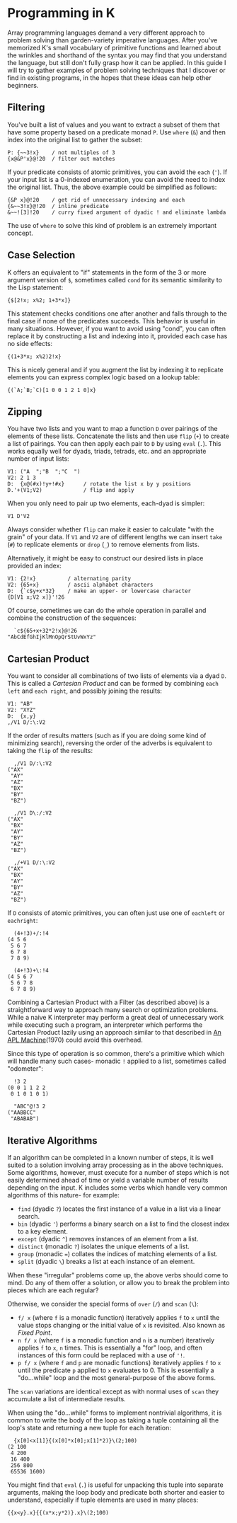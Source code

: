 Programming in K
================

Array programming languages demand a very different approach to problem solving than garden-variety imperative languages. After you've memorized K's small vocabulary of primitive functions and learned about the wrinkles and shorthand of the syntax you may find that you understand the language, but still don't fully grasp how it can be applied. In this guide I will try to gather examples of problem solving techniques that I discover or find in existing programs, in the hopes that these ideas can help other beginners.

Filtering
---------
You've built a list of values and you want to extract a subset of them that have some property based on a predicate monad `P`. Use `where` (`&`) and then index into the original list to gather the subset:

	P: {~~3!x}    / not multiples of 3
	{x@&P'x}@!20  / filter out matches
	
If your predicate consists of atomic primitives, you can avoid the `each` (`'`). If your input list is a 0-indexed enumeration, you can avoid the need to index the original list. Thus, the above example could be simplified as follows:

	{&P x}@!20    / get rid of unnecessary indexing and each
	{&~~3!x}@!20  / inline predicate
	&~~![3]!20    / curry fixed argument of dyadic ! and eliminate lambda

The use of `where` to solve this kind of problem is an extremely important concept.

Case Selection
--------------
K offers an equivalent to "if" statements in the form of the 3 or more argument version of `$`, sometimes called `cond` for its semantic similarity to the Lisp statement:

	{$[2!x; x%2; 1+3*x]}

This statement checks conditions one after another and falls through to the final case if none of the predicates succeeds. This behavior is useful in many situations. However, if you want to avoid using "cond", you can often replace it by constructing a list and indexing into it, provided each case has no side effects:

	{(1+3*x; x%2)2!x}
	
This is nicely general and if you augment the list by indexing it to replicate elements you can express complex logic based on a lookup table:

	{(`A;`B;`C)[1 0 0 1 2 1 0]x}

Zipping
-------
You have two lists and you want to map a function `D` over pairings of the elements of these lists. Concatenate the lists and then use `flip` (`+`) to create a list of pairings. You can then apply each pair to `D` by using `eval` (`.`). This works equally well for dyads, triads, tetrads, etc. and an appropriate number of input lists:

	V1: ("A  ";"B  ";"C  ")
	V2: 2 1 3
	D:  {x@(#x)!y+!#x}      / rotate the list x by y positions
	D.'+(V1;V2)             / flip and apply

When you only need to pair up two elements, each-dyad is simpler:

	V1 D'V2

Always consider whether `flip` can make it easier to calculate "with the grain" of your data. If `V1` and `V2` are of different lengths we can insert `take` (`#`) to replicate elements or `drop` (`_`) to remove elements from lists.

Alternatively, it might be easy to construct our desired lists in place provided an index:

	V1: {2!x}          / alternating parity
	V2: {65+x}         / ascii alphabet characters
	D:  {`c$y+x*32}    / make an upper- or lowercase character
	{D[V1 x;V2 x]}'!26

Of course, sometimes we can do the whole operation in parallel and combine the construction of the sequences:

	  `c${65+x+32*2!x}@!26
	"AbCdEfGhIjKlMnOpQrStUvWxYz"

Cartesian Product
-----------------
You want to consider all combinations of two lists of elements via a dyad `D`. This is called a _Cartesian Product_ and can be formed by combining `each left` and `each right`, and possibly joining the results:

	V1: "AB"
	V2: "XYZ"
	D:  {x,y}
	,/V1 D/:\:V2
	
If the order of results matters (such as if you are doing some kind of minimizing search), reversing the order of the adverbs is equivalent to taking the `flip` of the results:

	  ,/V1 D/:\:V2
	("AX"
	 "AY"
	 "AZ"
	 "BX"
	 "BY"
	 "BZ")
	 
	  ,/V1 D\:/:V2
	("AX"
	 "BX"
	 "AY"
	 "BY"
	 "AZ"
	 "BZ")
	 
	  ,/+V1 D/:\:V2
	("AX"
	 "BX"
	 "AY"
	 "BY"
	 "AZ"
	 "BZ")

If `D` consists of atomic primitives, you can often just use one of `eachleft` or `eachright`:

	  (4+!3)+/:!4
	(4 5 6
	 5 6 7
	 6 7 8
	 7 8 9)
	 
	  (4+!3)+\:!4
	(4 5 6 7
	 5 6 7 8
	 6 7 8 9)

Combining a Cartesian Product with a Filter (as described above) is a straightforward way to approach many search or optimization problems. While a naive K interpreter may perform a great deal of unnecessary work while executing such a program, an interpreter which performs the Cartesian Product lazily using an approach similar to that described in [An APL Machine](http://www.slac.stanford.edu/cgi-wrap/getdoc/slac-r-114.pdf)(1970) could avoid this overhead.

Since this type of operation is so common, there's a primitive which which will handle many such cases- monadic `!` applied to a list, sometimes called "odometer":

	  !3 2
	(0 0 1 1 2 2
	 0 1 0 1 0 1)
	 
	  "ABC"@!3 2
	("AABBCC"
	 "ABABAB")
 
Iterative Algorithms
--------------------
If an algorithm can be completed in a known number of steps, it is well suited to a solution involving array processing as in the above techniques. Some algorithms, however, must execute for a number of steps which is not easily determined ahead of time or yield a variable number of results depending on the input. K includes some verbs which handle very common algorithms of this nature- for example:

- `find` (dyadic `?`) locates the first instance of a value in a list via a linear search.
- `bin` (dyadic `'`) performs a binary search on a list to find the closest index to a key element.
- `except` (dyadic `^`) removes instances of an element from a list.
- `distinct` (monadic `?`) isolates the unique elements of a list.
- `group` (monadic `=`) collates the indices of matching elements of a list.
- `split` (dyadic `\`) breaks a list at each instance of an element.

When these "irregular" problems come up, the above verbs should come to mind. Do any of them offer a solution, or allow you to break the problem into pieces which are each regular?

Otherwise, we consider the special forms of `over` (`/`) and `scan` (`\`):

- `f/ x` (where `f` is a monadic function) iteratively applies `f` to `x` until the value stops changing or the initial value of `x` is revisited. Also known as _Fixed Point_.
- `n f/ x` (where `f` is a monadic function and `n` is a number) iteratively applies `f` to `x`, `n` times. This is essentially a "for" loop, and often instances of this form could be replaced with a use of `'!`.
- `p f/ x` (where `f` and `p` are monadic functions) iteratively applies `f` to `x` until the predicate `p` applied to `x` evaluates to 0. This is essentially a "do...while" loop and the most general-purpose of the above forms.

The `scan` variations are identical except as with normal uses of `scan` they accumulate a list of intermediate results.

When using the "do...while" forms to implement nontrivial algorithms, it is common to write the body of the loop as taking a tuple containing all the loop's state and returning a new tuple for each iteration:

	  {x[0]<x[1]}{(x[0]*x[0];x[1]*2)}\(2;100)
	(2 100
	 4 200
	 16 400
	 256 800
	 65536 1600)

You might find that `eval` (`.`) is useful for unpacking this tuple into separate arguments, making the loop body and predicate both shorter and easier to understand, especially if tuple elements are used in many places:

	{{x<y}.x}{{(x*x;y*2)}.x}\(2;100)
